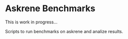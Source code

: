 # Askrene Benchmarks

This is work in progress...

Scripts to run benchmarks on askrene and analize results.

